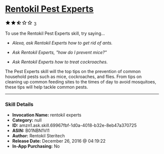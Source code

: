 # [Rentokil Pest Experts](http://alexa.amazon.com/#skills/amzn1.ask.skill.69967fbf-1d0a-4018-b32e-8eb47a370725)
![2.7 stars](../../images/ic_star_black_18dp_1x.png)![2.7 stars](../../images/ic_star_black_18dp_1x.png)![2.7 stars](../../images/ic_star_half_black_18dp_1x.png)![2.7 stars](../../images/ic_star_border_black_18dp_1x.png)![2.7 stars](../../images/ic_star_border_black_18dp_1x.png) 3

To use the Rentokil Pest Experts skill, try saying...

* *Alexa, ask Rentokil Experts how to get rid of ants.*

* *Ask Rentokil Experts, "how do I prevent mice?"*

* *Ask Rentokil Experts how to treat cockroaches.*

The Pest Experts skill will the top tips on the prevention of common household pests such as mice, cockroaches, and flies. From tips on cleaning up common feeding sites to the times of day to avoid mosquitoes, these tips will help tackle common pests.

***

### Skill Details

* **Invocation Name:** rentokil experts
* **Category:** null
* **ID:** amzn1.ask.skill.69967fbf-1d0a-4018-b32e-8eb47a370725
* **ASIN:** B01NBN1VI1
* **Author:** Rentokil Steritech
* **Release Date:** December 26, 2016 @ 04:19:22
* **In-App Purchasing:** No
